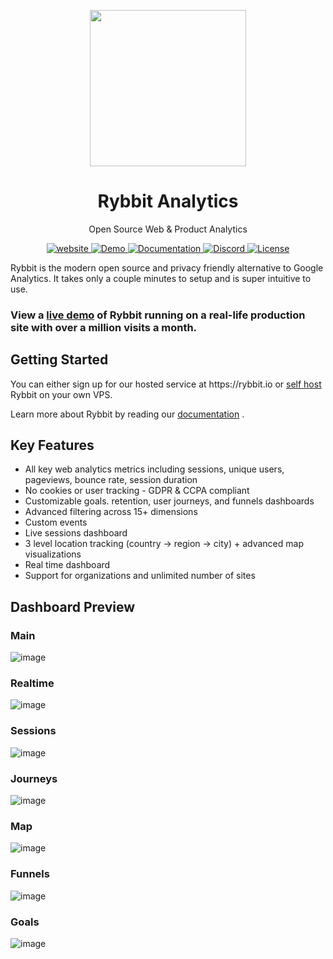 <p align="center">
  <img  src="https://github.com/user-attachments/assets/1425302a-40b6-4d97-bf4b-89927ea93fb9" height="250">
    <h1 align="center">
        Rybbit Analytics 
    </h1>
    <p align="center">
<p align="center">Open Source Web & Product Analytics</p>

<p align="center">
  <a href="https://rybbit.io" target="_blank">
    <img src="https://img.shields.io/static/v1?label=website&message=view&color=green" alt="website">
</a>
<a href="https://demo.rybbit.io/1" target="_blank">
    <img src="https://img.shields.io/static/v1?label=demo&message=view&color=green" alt="Demo">
</a>
<a href="https://rybbit.io/docs" target="_blank">
    <img src="https://img.shields.io/badge/docs-view-green" alt="Documentation">
</a>
<a href="https://discord.gg/DEhGb4hYBj" target="_blank">
    <img src="https://img.shields.io/badge/discord-join-green.svg?logo=discord&logoColor=white" alt="Discord">
</a>
<a href="https://github.com/rybbit-io/rybbit?tab=AGPL-3.0-1-ov-file" target="_blank">
    <img src="https://img.shields.io/static/v1?label=license&message=AGPL-3&color=green" alt="License">
</a>

</p>

</p>

Rybbit is the modern open source and privacy friendly alternative to Google Analytics. It takes only a couple minutes to setup and is super intuitive to use.

<h3>
View a <strong><a href="https://demo.rybbit.io/1">live demo</a></strong> of Rybbit running on a real-life production site with over a million visits a month. 
</h3>

<h2>Getting Started</h2>
You can either sign up for our hosted service at https://rybbit.io or <a href="https://rybbit.io/docs/self-hosting">self host</a> Rybbit on your own VPS.

Learn more about Rybbit by reading our <a href="https://rybbit.io/docs">documentation</a> .

<h2>Key Features</h2>

- All key web analytics metrics including sessions, unique users, pageviews, bounce rate, session duration
- No cookies or user tracking - GDPR & CCPA compliant
- Customizable goals. retention, user journeys, and funnels dashboards
- Advanced filtering across 15+ dimensions
- Custom events
- Live sessions dashboard
- 3 level location tracking (country -> region -> city) + advanced map visualizations
- Real time dashboard
- Support for organizations and unlimited number of sites

<h2>Dashboard Preview</h2>

<h3>Main</h3>

![image](https://github.com/user-attachments/assets/7f2d3b79-90b6-496b-9b47-373ba1c62a7e)

<h3>Realtime</h3>

![image](https://github.com/user-attachments/assets/54996620-4eff-4ecc-9135-10ce21483f6a)

<h3>Sessions</h3>

![image](https://github.com/user-attachments/assets/b87769f3-650d-4069-9e18-5d59e41a175b)

<h3>Journeys</h3>

![image](https://github.com/user-attachments/assets/890f9de8-3025-4962-91c5-5a1b2ddf0d82)

<h3>Map</h3>

![image](https://github.com/user-attachments/assets/b1f7be89-ec8d-4ccc-9a87-45b0fb31d3a1)

<h3>Funnels</h3>

![image](https://github.com/user-attachments/assets/bad9e37c-1ff6-49b4-9285-6dde7f90051f)

<h3>Goals</h3>

![image](https://github.com/user-attachments/assets/60503585-5daf-4cfe-927e-4e149749f538)

